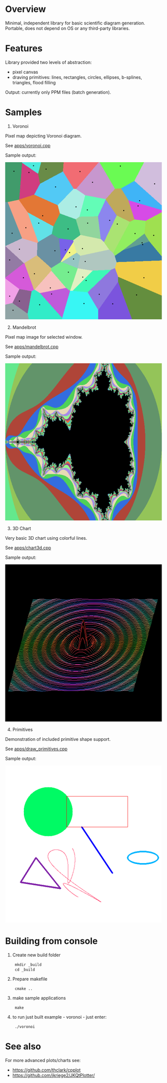 # Overview
Minimal, independent library for basic scientific diagram generation.
Portable, does not depend on OS or any third-party libraries.

# Features

Library provided two levels of abstraction:
* pixel canvas 
* draving primitives: lines, rectangles, circles, ellipses, b-splines, triangles, flood filling

Output: currently only PPM files (batch generation).

# Samples

1) Voronoi

Pixel map depicting Voronoi diagram.

See [apps/voronoi.cpp](apps/voronoi.cpp)

Sample output: 

![Voronoi diagram](images/voronoi.png?raw=true)

2) Mandelbrot

Pixel map image for selected window.

See [apps/mandelbrot.cpp](apps/mandelbrot.cpp)

Sample output: 

![Mandelbrot](images/mandelbrot.png?raw=true)

3) 3D Chart

Very basic 3D chart using colorful lines.

See [apps/chart3d.cpp](apps/chart3d.cpp)

Sample output:
 
![3d chart](images/chart3d.png?raw=true)

4) Primitives

Demonstration of included primitive shape support.

See [apps/draw_primitives.cpp](apps/draw_primitives.cpp)

Sample output: 

![Primitives](images/primitives.png?raw=true) 

# Building from console

1) Create new build folder

        mkdir _build
        cd _build

2) Prepare makefile

        cmake .. 

3) make sample applications

        make

4) to run just built example - voronoi - just enter:

        ./voronoi

# See also
For more advanced plots/charts see:

* https://github.com/thclark/cpplot
* https://github.com/jkriege2/JKQtPlotter/

